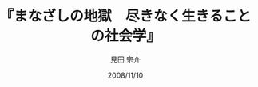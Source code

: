 ---
title: "『まなざしの地獄　尽きなく生きることの社会学』"
description: "日本中を震撼させた連続射殺事件を手がかりに、60～70年代の日本社会の階級構造と、それを支える個人の生の実存的意味を浮き彫りにした名論考。現代社会論必携の書。"
date: 2008/11/10
draft: false
hideToc: false
enableToc: true
enableTocContent: false
author: "見田 宗介"
tags: 
- 都市の非条理と社会の実存構造
- ノンフィクション
category: 
- 社会学
series:
- 河出書房新社
- 早稲田大学必修基礎演習テキスト100(2020年度)
image: images/feature2/content.png
---